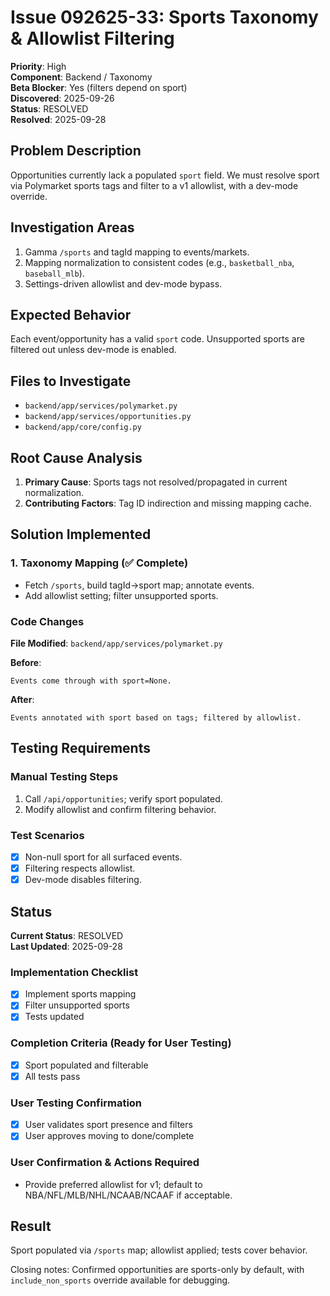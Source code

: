 # Issue 092625-33: Sports Taxonomy & Allowlist Filtering

**Priority**: High  
**Component**: Backend / Taxonomy  
**Beta Blocker**: Yes (filters depend on sport)  
**Discovered**: 2025-09-26  
**Status**: RESOLVED  
**Resolved**: 2025-09-28

## Problem Description

Opportunities currently lack a populated `sport` field. We must resolve sport via Polymarket sports tags and filter to a v1 allowlist, with a dev-mode override.

## Investigation Areas

1. Gamma `/sports` and tagId mapping to events/markets.  
2. Mapping normalization to consistent codes (e.g., `basketball_nba`, `baseball_mlb`).  
3. Settings-driven allowlist and dev-mode bypass.

## Expected Behavior

Each event/opportunity has a valid `sport` code. Unsupported sports are filtered out unless dev-mode is enabled.

## Files to Investigate

- `backend/app/services/polymarket.py`  
- `backend/app/services/opportunities.py`  
- `backend/app/core/config.py`

## Root Cause Analysis

1. **Primary Cause**: Sports tags not resolved/propagated in current normalization.  
2. **Contributing Factors**: Tag ID indirection and missing mapping cache.

## Solution Implemented

### 1. Taxonomy Mapping (✅ Complete)
- Fetch `/sports`, build tagId→sport map; annotate events.  
- Add allowlist setting; filter unsupported sports.

### Code Changes

**File Modified**: `backend/app/services/polymarket.py`

**Before**:
```text
Events come through with sport=None.
```

**After**:
```text
Events annotated with sport based on tags; filtered by allowlist.
```

## Testing Requirements

### Manual Testing Steps
1. Call `/api/opportunities`; verify sport populated.  
2. Modify allowlist and confirm filtering behavior.

### Test Scenarios
- [x] Non-null sport for all surfaced events.  
- [x] Filtering respects allowlist.  
- [x] Dev-mode disables filtering.

## Status

**Current Status**: RESOLVED  
**Last Updated**: 2025-09-28

### Implementation Checklist
- [x] Implement sports mapping  
- [x] Filter unsupported sports  
- [x] Tests updated

### Completion Criteria (Ready for User Testing)
- [x] Sport populated and filterable  
- [x] All tests pass

### User Testing Confirmation
- [x] User validates sport presence and filters  
- [x] User approves moving to done/complete

### User Confirmation & Actions Required
- Provide preferred allowlist for v1; default to NBA/NFL/MLB/NHL/NCAAB/NCAAF if acceptable.

## Result

Sport populated via `/sports` map; allowlist applied; tests cover behavior.

Closing notes: Confirmed opportunities are sports-only by default, with `include_non_sports` override available for debugging.


